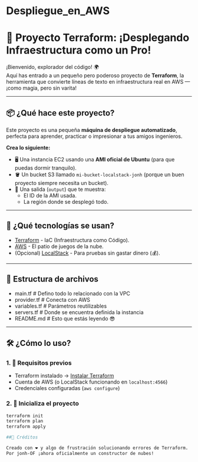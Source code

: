 # Despliegue_en_AWS
# 🚀 Proyecto Terraform: ¡Desplegando Infraestructura como un Pro!

¡Bienvenido, explorador del código! 🌍  
Aquí has entrado a un pequeño pero poderoso proyecto de **Terraform**, la herramienta que convierte líneas de texto en infraestructura real en AWS — ¡como magia, pero sin varita!

---

## 📦 ¿Qué hace este proyecto?

Este proyecto es una pequeña **máquina de despliegue automatizado**, perfecta para aprender, practicar o impresionar a tus amigos ingenieros.

**Crea lo siguiente:**

- 🖥️ Una instancia EC2 usando una **AMI oficial de Ubuntu** (para que puedas dormir tranquilo).
- 🪣 Un bucket S3 llamado `mi-bucket-localstack-jonh` (porque un buen proyecto siempre necesita un bucket).
- 📍 Una salida (`output`) que te muestra:
  - El ID de la AMI usada.
  - La región donde se desplegó todo.

---

## 🧠 ¿Qué tecnologías se usan?

- [Terraform](https://www.terraform.io/) - IaC (Infraestructura como Código).
- [AWS](https://aws.amazon.com/) - El patio de juegos de la nube.
- (Opcional) [LocalStack](https://localstack.cloud/) - Para pruebas sin gastar dinero (💰).

---

## 📁 Estructura de archivos

-  main.tf # Defino todo lo relacionado con la VPC
-  provider.tf # Conecta con AWS 
-  variables.tf # Parámetros reutilizables
-  servers.tf # Donde se encuentra definida la instancia
-  README.md # Esto que estás leyendo 😎

---

## 🛠️ ¿Cómo lo uso?

### 1. 🚧 Requisitos previos

- Terraform instalado → [Instalar Terraform](https://developer.hashicorp.com/terraform/downloads)
- Cuenta de AWS (o LocalStack funcionando en `localhost:4566`)
- Credenciales configuradas (`aws configure`)

### 2. 🧪 Inicializa el proyecto

```bash
terraform init
terraform plan
terraform apply

##📝 Créditos

Creado con ❤ y algo de frustración solucionando errores de Terraform.
Por jonh-OF ¡ahora oficialmente un constructor de nubes!
